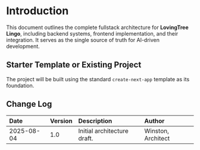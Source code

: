 # Introduction
This document outlines the complete fullstack architecture for **LovingTree Lingo**, including backend systems, frontend implementation, and their integration. It serves as the single source of truth for AI-driven development.

## Starter Template or Existing Project
The project will be built using the standard `create-next-app` template as its foundation.

## Change Log
| Date | Version | Description | Author |
| :--- | :--- | :--- | :--- |
| 2025-08-04 | 1.0 | Initial architecture draft. | Winston, Architect |
